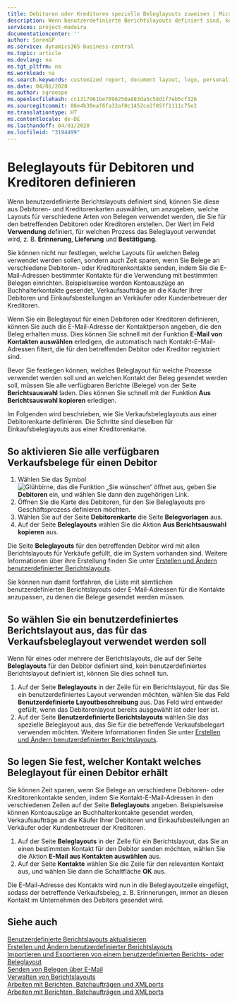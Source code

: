 ```yaml
---
title: Debitoren oder Kreditoren spezielle Beleglayouts zuweisen | Microsoft Docs
description: Wenn benutzerdefinierte Berichtslayouts definiert sind, können Sie diese aus Debitoren- und Kreditorenkarten auswählen, um anzugeben, dass die ausgewählten Layouts für Belege verwendet werden, die Sie für den betreffenden Debitoren oder Kreditoren erstellen.
services: project-madeira
documentationcenter: ''
author: SorenGP
ms.service: dynamics365-business-central
ms.topic: article
ms.devlang: na
ms.tgt_pltfrm: na
ms.workload: na
ms.search.keywords: customized report, document layout, logo, personalize
ms.date: 04/01/2020
ms.author: sgroespe
ms.openlocfilehash: cc1317961be7896250a883da5c58d1f7eb5cf326
ms.sourcegitcommit: 88e4b30eaf6fa32af0c1452ce2f85ff1111c75e2
ms.translationtype: HT
ms.contentlocale: de-DE
ms.lasthandoff: 04/01/2020
ms.locfileid: "3194499"
---
```

# <a name="define-document-layouts-for-customers-and-vendors"></a>Beleglayouts für Debitoren und Kreditoren definieren
Wenn benutzerdefinierte Berichtslayouts definiert sind, können Sie diese aus Debitoren- und Kreditorenkarten auswählen, um anzugeben, welche Layouts für verschiedene Arten von Belegen verwendet werden, die Sie für den betreffenden Debitoren oder Kreditoren erstellen. Der Wert im Feld **Verwendung** definiert, für welchen Prozess das Beleglayout verwendet wird, z. B. **Erinnerung**, **Lieferung** und **Bestätigung**.

Sie können nicht nur festlegen, welche Layouts für welchen Beleg verwendet werden sollen, sondern auch Zeit sparen, wenn Sie Belege an verschiedene Debitoren- oder Kreditorenkontakte senden, indem Sie die E-Mail-Adressen bestimmter Kontakte für die Verwendung mit bestimmten Belegen einrichten. Beispielsweise werden Kontoauszüge an Buchhalterkontakte gesendet, Verkaufsaufträge an die Käufer Ihrer Debitoren und Einkaufsbestellungen an Verkäufer oder Kundenbetreuer der Kreditoren.

Wenn Sie ein Beleglayout für einen Debitoren oder Kreditoren definieren, können Sie auch die E-Mail-Adresse der Kontaktperson angeben, die den Beleg erhalten muss. Dies können Sie schnell mit der Funktion **E-Mail von Kontakten auswählen** erledigen, die automatisch nach Kontakt-E-Mail-Adressen filtert, die für den betreffenden Debitor oder Kreditor registriert sind.

Bevor Sie festlegen können, welches Beleglayout für welche Prozesse verwendet werden soll und an welchen Kontakt der Beleg gesendet werden soll, müssen Sie alle verfügbaren Berichte (Belege) von der Seite **Berichtsauswahl** laden. Dies können Sie schnell mit der Funktion **Aus Berichtsauswahl kopieren** erledigen.

Im Folgenden wird beschrieben, wie Sie Verkaufsbeleglayouts aus einer Debitorenkarte definieren. Die Schritte sind dieselben für Einkaufsbeleglayouts aus einer Kreditorenkarte.

## <a name="to-enable-all-available-sales-documents-for-a-customer"></a>So aktivieren Sie alle verfügbaren Verkaufsbelege für einen Debitor
1. Wählen Sie das Symbol ![Glühbirne, das die Funktion „Sie wünschen“ öffnet](media/ui-search/search_small.png "Was möchten Sie tun?") aus, geben Sie **Debitoren** ein, und wählen Sie dann den zugehörigen Link.
2. Öffnen Sie die Karte des Debitoren, für den Sie Beleglayouts pro Geschäftsprozess definieren möchten.
3. Wählen Sie auf der Seite **Debitorenkarte** die Seite **Belegvorlagen** aus.
4. Auf der Seite **Beleglayouts** wählen Sie die Aktion **Aus Berichtsauswahl kopieren** aus.

Die Seite **Beleglayouts** für den betreffenden Debitor wird mit allen Berichtslayouts für Verkäufe gefüllt, die im System vorhanden sind. Weitere Informationen über ihre Erstellung finden Sie unter [Erstellen und Ändern benutzerdefinierter Berichtslayouts](ui-how-create-custom-report-layout.md).

Sie können nun damit fortfahren, die Liste mit sämtlichen benutzerdefinierten Berichtslayouts oder E-Mail-Adressen für die Kontakte anzupassen, zu denen die Belege gesendet werden müssen.

## <a name="to-select-a-custom-report-layout-to-use-for-the-sales-document-layout"></a>So wählen Sie ein benutzerdefiniertes Berichtslayout aus, das für das Verkaufsbeleglayout verwendet werden soll
Wenn für eines oder mehrere der Berichtslayouts, die auf der Seite **Beleglayouts** für den Debitor definiert sind, kein benutzerdefiniertes Berichtslayout definiert ist, können Sie dies schnell tun.

1. Auf der Seite **Beleglayouts** in der Zeile für ein Berichtslayout, für das Sie ein benutzerdefiniertes Layout verwenden möchten, wählen Sie das Feld **Benutzerdefinierte Layoutbeschreibung** aus. Das Feld wird entweder gefüllt, wenn das Debitorenlayout bereits ausgewählt ist oder leer ist.
2. Auf der Seite **Benutzerdefinierte Berichtslayouts** wählen Sie das spezielle Beleglayout aus, das Sie für die betreffende Verkaufsbelegart verwenden möchten. Weitere Informationen finden Sie unter [Erstellen und Ändern benutzerdefinierter Berichtslayouts](ui-how-create-custom-report-layout.md).

## <a name="to-set-up-which-contact-receives-which-document-layout-for-a-customer"></a>So legen Sie fest, welcher Kontakt welches Beleglayout für einen Debitor erhält
Sie können Zeit sparen, wenn Sie Belege an verschiedene Debitoren- oder Kreditorenkontakte senden, indem Sie Kontakt-E-Mail-Adressen in den verschiedenen Zeilen auf der Seite **Beleglayouts** angeben. Beispielsweise können Kontoauszüge an Buchhalterkontakte gesendet werden, Verkaufsaufträge an die Käufer Ihrer Debitoren und Einkaufsbestellungen an Verkäufer oder Kundenbetreuer der Kreditoren.

1. Auf der Seite **Beleglayouts** in der Zeile für ein Berichtslayout, das Sie an einen bestimmten Kontakt für den Debitor senden möchten, wählen Sie die Aktion **E-Mail aus Kontakten auswählen** aus.
2. Auf der Seite **Kontakte** wählen Sie die Zeile für den relevanten Kontakt aus, und wählen Sie dann die Schaltfläche **OK** aus.

Die E-Mail-Adresse des Kontakts wird nun in die Beleglayoutzeile eingefügt, sodass der betreffende Verkaufsbeleg, z. B. Erinnerungen, immer an diesen Kontakt im Unternehmen des Debitors gesendet wird.

## <a name="see-also"></a>Siehe auch  
[Benutzerdefinierte Berichtslayouts aktualisieren](ui-update-report-layouts.md)  
[Erstellen und Ändern benutzerdefinierter Berichtslayouts](ui-how-create-custom-report-layout.md)  
[Importieren und Exportieren von einem benutzerdefinierten Berichts- oder Beleglayout](ui-how-import-and-export-report-layout.md)  
[Senden von Belegen über E-Mail](ui-how-send-documents-email.md)  
[Verwalten von Berichtslayouts](ui-manage-report-layouts.md)  
[Arbeiten mit Berichten, Batchaufträgen und XMLports](ui-work-report.md)  
[Arbeiten mit Berichten, Batchaufträgen und XMLports](ui-work-report.md)  
